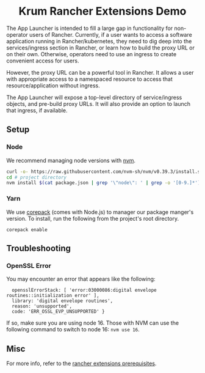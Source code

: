 <h1 align="center">Krum Rancher Extensions Demo</h1>

The App Launcher is intended to fill a large gap in functionality for non-operator users of Rancher.  Currently, if a user wants to access a software application running in Rancher/kubernetes, they need to dig deep into the services/ingress section in Rancher, or learn how to build the proxy URL or on their own. Otherwise, operators need to use an ingress to create convenient access for users.

However, the proxy URL can be a powerful tool in Rancher. It allows a user with appropriate access to a namespaced resource to access that resource/application without ingress. 

The App Launcher will expose a top-level directory of service/ingress objects, and pre-build proxy URLs. It will also provide an option to launch that ingress, if available.

## Setup

### Node
We recommend managing node versions with [nvm](https://github.com/nvm-sh/nvm).

```sh
curl -o- https://raw.githubusercontent.com/nvm-sh/nvm/v0.39.3/install.sh | bash
cd # project directory
nvm install $(cat package.json | grep '\"node\": ' | grep -o '[0-9.]*')
```

### Yarn

We use [corepack](https://nodejs.org/api/corepack.html) (comes with Node.js) to manager our package manger's version. To install, run the following from the project's root directory.

```
corepack enable
```

## Troubleshooting

### OpenSSL Error

You may encounter an error that appears like the following:
    
```   
  opensslErrorStack: [ 'error:03000086:digital envelope routines::initialization error' ],
  library: 'digital envelope routines',
  reason: 'unsupported',
  code: 'ERR_OSSL_EVP_UNSUPPORTED' }
```

If so, make sure you are using node 16. Those with NVM can use the following command to switch to node 16: `nvm use 16`.

## Misc

For more info, refer to the [rancher extensions prerequisites](https://rancher.github.io/dashboard/extensions/extensions-getting-started#prerequisites).
